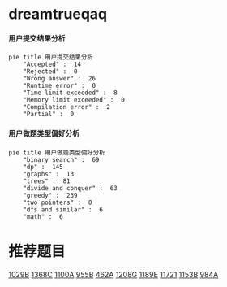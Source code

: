 # dreamtrueqaq

<!-- tabs:start -->



#### **用户提交结果分析**

```mermaid
pie title 用户提交结果分析
    "Accepted" :  14
    "Rejected" :  0
    "Wrong answer" :  26
    "Runtime error" :  0
    "Time limit exceeded" :  8
    "Memory limit exceeded" :  0
    "Compilation error" :  2
    "Partial" :  0
```

#### **用户做题类型偏好分析**

```mermaid
pie title 用户做题类型偏好分析
    "binary search" :  69
    "dp" :  145
    "graphs" :  13
    "trees" :  81
    "divide and conquer" :  63
    "greedy" :  239
    "two pointers" :  0
    "dfs and similar" :  6
    "math" :  6
```



<!-- tabs:end -->
# 推荐题目
[1029B](https://codeforces.com/contest/1029/problem/B)
[1368C](https://codeforces.com/contest/1368/problem/C)
[1100A](https://codeforces.com/contest/1100/problem/A)
[955B](https://codeforces.com/contest/955/problem/B)
[462A](https://codeforces.com/contest/462/problem/A)
[1208G](https://codeforces.com/contest/1208/problem/G)
[1189E](https://codeforces.com/contest/1189/problem/E)
[11721](https://codeforces.com/contest/1172/problem/1)
[1153B](https://codeforces.com/contest/1153/problem/B)
[984A](https://codeforces.com/contest/984/problem/A)
